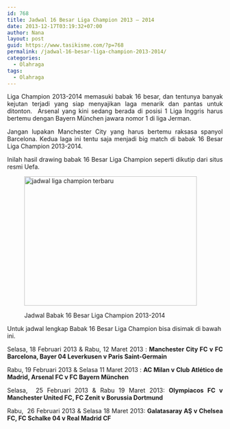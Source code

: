 ```yaml
---
id: 768
title: Jadwal 16 Besar Liga Champion 2013 – 2014
date: 2013-12-17T03:19:32+07:00
author: Nana
layout: post
guid: https://www.tasikisme.com/?p=768
permalink: /jadwal-16-besar-liga-champion-2013-2014/
categories:
  - Olahraga
tags:
  - Olahraga
---
```

<p style="text-align: justify;">
  Liga Champion 2013-2014 memasuki babak 16 besar, dan tentunya banyak kejutan terjadi yang siap menyajikan laga menarik dan pantas untuk ditonton.  Arsenal yang kini sedang berada di posisi 1 Liga Inggris harus bertemu dengan Bayern München jawara nomor 1 di liga Jerman.
</p>

<p style="text-align: justify;">
  Jangan lupakan Manchester City yang harus bertemu raksasa spanyol Barcelona. Kedua laga ini tentu saja menjadi big match di babak 16 Besar Liga Champion 2013-2014.
</p>

<p style="text-align: justify;">
  Inilah hasil drawing babak 16 Besar Liga Champion seperti dikutip dari situs resmi Uefa.
</p><figure style="width: 403px" class="wp-caption aligncenter">

<img loading="lazy" class=" " src="https://1.bp.blogspot.com/-qCOJ9FmBWnY/Uq_CQrhwVEI/AAAAAAAACd0/ZuGfDGCrGFc/s1600/jadwal_semifinal_liga_champion_2013.jpg" alt="jadwal liga champion terbaru" width="403" height="302" /> <figcaption class="wp-caption-text">Jadwal Babak 16 Besar Liga Champion 2013-2014</figcaption></figure> 

Untuk jadwal lengkap Babak 16 Besar Liga Champion bisa disimak di bawah ini.

<p style="text-align: justify;">
  Selasa, 18 Februari 2013 & Rabu, 12 Maret 2013 : <strong>Manchester City FC v FC Barcelona, Bayer 04 Leverkusen v Paris Saint-Germain</strong>
</p>

<p style="text-align: justify;">
  Rabu, 19 Februari 2013 & Selasa 11 Maret 2013 : <strong>AC Milan v Club Atlético de Madrid, Arsenal FC v FC Bayern München</strong>
</p>

<p style="text-align: justify;">
  Selasa,  25 Februari 2013 & Rabu 19 Maret 2013: <strong>Olympiacos FC v Manchester United FC, FC Zenit v Borussia Dortmund</strong>
</p>

<p style="text-align: justify;">
  Rabu,  26 Februari 2013 & Selasa 18 Maret 2013: <strong>Galatasaray AŞ v Chelsea FC, FC Schalke 04 v Real Madrid CF</strong>
</p>